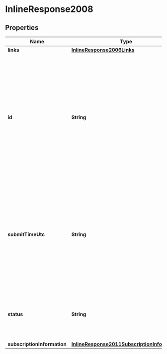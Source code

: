 
# InlineResponse2008

## Properties
Name | Type | Description | Notes
------------ | ------------- | ------------- | -------------
**links** | [**InlineResponse2006Links**](InlineResponse2006Links.md) |  |  [optional]
**id** | **String** | An unique identification number generated by Cybersource to identify the submitted request. Returned by all services. It is also appended to the endpoint of the resource. On incremental authorizations, this value with be the same as the identification number returned in the original authorization response.  |  [optional]
**submitTimeUtc** | **String** | Time of request in UTC. Format: &#x60;YYYY-MM-DDThh:mm:ssZ&#x60; **Example** &#x60;2016-08-11T22:47:57Z&#x60; equals August 11, 2016, at 22:47:57 (10:47:57 p.m.). The &#x60;T&#x60; separates the date and the time. The &#x60;Z&#x60; indicates UTC.  Returned by Cybersource for all services.  |  [optional]
**status** | **String** | The status of the submitted transaction.  Possible values:  - COMPLETED  - PENDING_REVIEW  - DECLINED  - INVALID_REQUEST  |  [optional]
**subscriptionInformation** | [**InlineResponse2011SubscriptionInformation**](InlineResponse2011SubscriptionInformation.md) |  |  [optional]



